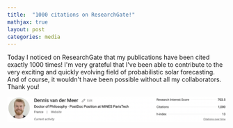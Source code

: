 ```yaml
---
title:  "1000 citations on ResearchGate!"
mathjax: true
layout: post
categories: media
---
```


Today I noticed on ResearchGate that my publications have been cited exactly 1000 times! I'm very grateful that I've been able to contribute to the very exciting and quickly evolving field of probabilistic solar forecasting. And of course, it wouldn't have been possible without all my collaborators. Thank you!


![RG stats](/assets/RG_stats.png)